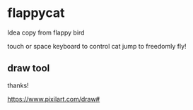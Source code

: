 # flappycat

Idea copy from flappy bird

touch or space keyboard to control cat jump to freedomly fly!

## draw tool

thanks!

https://www.pixilart.com/draw#
